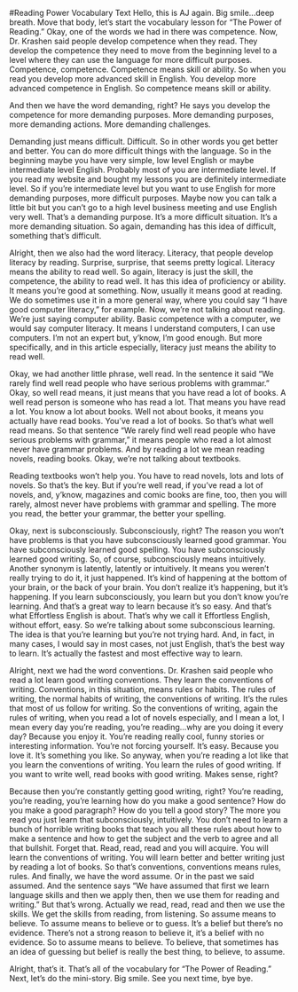#Reading Power Vocabulary Text
Hello, this is AJ again. Big smile...deep breath. Move that body, let’s start the vocabulary lesson for “The Power of Reading.”Okay, one of the words we had in there was competence. Now, Dr. Krashen said people develop competence when they read. They develop the competence they need to move from the beginning level to a level where they can use the language for more difficult purposes. Competence, competence. Competence means skill or ability. So when you read you develop more advanced skill in English. You develop more advanced competence in English. So competence means skill or ability.
And then we have the word demanding, right? He says you develop the competence for more demanding purposes. More demanding purposes, more demanding actions. More demanding challenges.

Demanding just means difficult. Difficult. So in other words you get better and better. You can do more difficult things with the language. So in the beginning maybe you have very simple, low level English or maybe intermediate level English. Probably most of you are intermediate level. If you read my website and bought my lessons you are definitely intermediate level. So if you’re intermediate level but you want to use English for more demanding purposes, more difficult purposes. Maybe now you can talk a little bit but you can’t go to a high level business meeting and use English very well. That’s a demanding purpose. It’s a more difficult situation. It’s a more demanding situation. So again, demanding has this idea of difficult, something that’s difficult.
Alright, then we also had the word literacy. Literacy, that people develop literacy by reading. Surprise, surprise, that seems pretty logical. Literacy means the ability to read well. So again, literacy is just the skill, the competence, the ability to read well. It has this idea of proficiency or ability. It means you’re good at something. Now, usually it means good at reading. We do sometimes use it in a more general way, where you could say “I have good computer literacy,” for example. Now, we’re not talking about reading. We’re just saying computer ability. Basic competence with a computer, we would say computer literacy. It means I understand computers, I can use computers. I’m not an expert but, y’know, I’m good enough. But more specifically, and in this article especially, literacy just means the ability to read well.
Okay, we had another little phrase, well read. In the sentence it said “We rarely find well read people who have serious problems with grammar.” Okay, so well read means, it just means that you have read a lot of books. A well read person is someone who has read a lot. That means you have read a lot. You know a lot about books. Well not about books, it means you actually have read books. You’ve read a lot of books. So that’s what well read means. So that sentence “We rarely find well read people who have serious problems with grammar,” it means people who read a lot almost never have grammar problems. And by reading a lot we mean reading novels, reading books. Okay, we’re not talking about textbooks.
Reading textbooks won’t help you. You have to read novels, lots and lots of novels. So that’s the key. But if you’re well read, if you’ve read a lot of novels, and, y’know, magazines and comic books are fine, too, then you will rarely, almost never have problems with grammar and spelling. The more you read, the better your grammar, the better your spelling.
Okay, next is subconsciously. Subconsciously, right? The reason you won’t have problems is that you have subconsciously learned good grammar. You have subconsciously learned good spelling. You have subconsciously learned good writing. So, of course, subconsciously means intuitively. Another synonym is latently, latently or intuitively. It means you weren’t really trying to do it, it just happened. It’s kind of happening at the bottom of your brain, or the back of your brain. You don’t realize it’s happening, but it’s happening. If you learn subconsciously, you learn but you don’t know you’re learning. And that’s a great way to learn because it’s so easy. And that’s what Effortless English is about. That’s why we call it Effortless English, without effort, easy. So we’re talking about some subconscious learning. The idea is that you’re learning but you’re not trying hard. And, in fact, in many cases, I would say in most cases, not just English, that’s the best way to learn. It’s actually the fastest and most effective way to learn.
Alright, next we had the word conventions. Dr. Krashen said people who read a lot learn good writing conventions. They learn the conventions of writing. Conventions, in this situation, means rules or habits. The rules of writing, the normal habits of writing, the conventions of writing. It’s the rules that most of us follow for writing. So the conventions of writing, again the rules of writing, when you read a lot of novels especially, and I mean a lot, I mean every day you’re reading, you’re reading...why are you doing it every day? Because you enjoy it. You’re reading really cool, funny stories or interesting information. You’re not forcing yourself. It’s easy. Because you love it. It’s something you like. So anyway, when you’re reading a lot like that you learn the conventions of writing. You learn the rules of good writing. If you want to write well, read books with good writing. Makes sense, right?
Because then you’re constantly getting good writing, right? You’re reading, you’re reading, you’re learning how do you make a good sentence? How do you make a good paragraph? How do you tell a good story? The more you read you just learn that subconsciously, intuitively. You don’t need to learn a bunch of horrible writing books that teach you all these rules about how to make a sentence and how to get the subject and the verb to agree and all that bullshit. Forget that. Read, read, read and you will acquire. You will learn the conventions of writing. You will learn better and better writing just by reading a lot of books. So that’s conventions, conventions means rules, rules.
 And finally, we have the word assume. Or in the past we said assumed. And the sentence says “We have assumed that first we learn language skills and then we apply then, then we use them for reading and writing.” But that’s wrong. Actually we read, read, read and then we use the skills. We get the skills from reading, from listening. So assume means to believe. To assume means to believe or to guess. It’s a belief but there’s no evidence. There’s not a strong reason to believe it, it’s a belief with no evidence. So to assume means to believe. To believe, that sometimes has an idea of guessing but belief is really the best thing, to believe, to assume.
 Alright, that’s it. That’s all of the vocabulary for “The Power of Reading.” Next, let’s do the mini-story. Big smile. See you next time, bye bye.